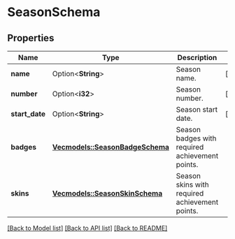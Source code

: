 # SeasonSchema

## Properties

Name | Type | Description | Notes
------------ | ------------- | ------------- | -------------
**name** | Option<**String**> | Season name. | [optional]
**number** | Option<**i32**> | Season number. | [optional]
**start_date** | Option<**String**> | Season start date. | [optional]
**badges** | [**Vec<models::SeasonBadgeSchema>**](SeasonBadgeSchema.md) | Season badges with required achievement points. | 
**skins** | [**Vec<models::SeasonSkinSchema>**](SeasonSkinSchema.md) | Season skins with required achievement points. | 

[[Back to Model list]](../README.md#documentation-for-models) [[Back to API list]](../README.md#documentation-for-api-endpoints) [[Back to README]](../README.md)


